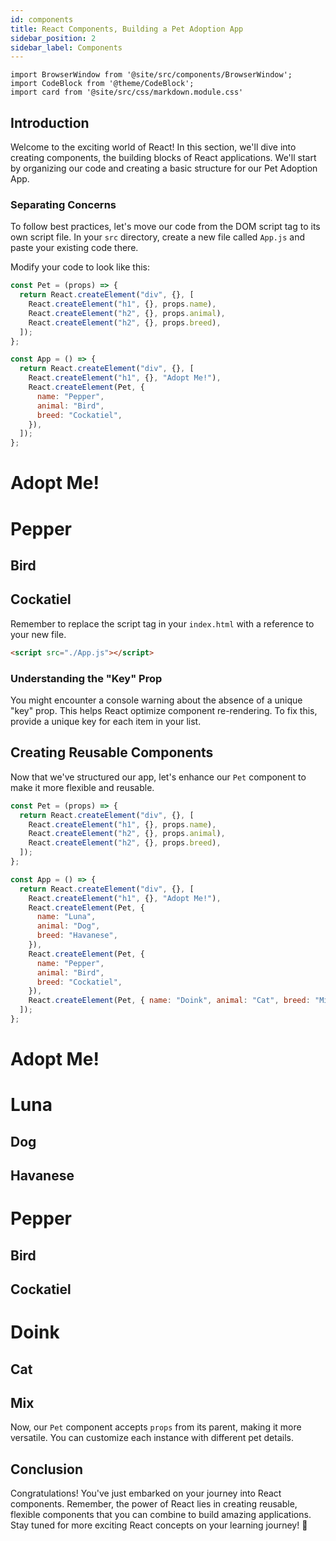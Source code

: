 ```yaml
---
id: components
title: React Components, Building a Pet Adoption App
sidebar_position: 2
sidebar_label: Components
---
```


```mdx-code-block
import BrowserWindow from '@site/src/components/BrowserWindow';
import CodeBlock from '@theme/CodeBlock';
import card from '@site/src/css/markdown.module.css'
```

## Introduction
Welcome to the exciting world of React! In this section, we'll dive into creating components, the building blocks of React applications. We'll start by organizing our code and creating a basic structure for our Pet Adoption App.

### Separating Concerns
To follow best practices, let's move our code from the DOM script tag to its own script file. In your `src` directory, create a new file called `App.js` and paste your existing code there.

Modify your code to look like this:

```js title="src/App.js"
const Pet = (props) => {
  return React.createElement("div", {}, [
    React.createElement("h1", {}, props.name),
    React.createElement("h2", {}, props.animal),
    React.createElement("h2", {}, props.breed),
  ]);
};

const App = () => {
  return React.createElement("div", {}, [
    React.createElement("h1", {}, "Adopt Me!"),    
    React.createElement(Pet, {
      name: "Pepper",
      animal: "Bird",
      breed: "Cockatiel",
    }),
  ]);
};
```

<BrowserWindow url="http://127.0.0.1:5500/index.html">
    <div>
        <h1>Adopt Me!</h1>
        <div>
            <h1>Pepper</h1>
            <h2>Bird</h2>
            <h2>Cockatiel</h2>
        </div>
  </div>
</BrowserWindow>


Remember to replace the script tag in your `index.html` with a reference to your new file.

```html
<script src="./App.js"></script>
```

### Understanding the "Key" Prop
You might encounter a console warning about the absence of a unique "key" prop. This helps React optimize component re-rendering. To fix this, provide a unique key for each item in your list.

## Creating Reusable Components
Now that we've structured our app, let's enhance our `Pet` component to make it more flexible and reusable.

```js title="src/App.js"
const Pet = (props) => {
  return React.createElement("div", {}, [
    React.createElement("h1", {}, props.name),
    React.createElement("h2", {}, props.animal),
    React.createElement("h2", {}, props.breed),
  ]);
};

const App = () => {
  return React.createElement("div", {}, [
    React.createElement("h1", {}, "Adopt Me!"),
    React.createElement(Pet, {
      name: "Luna",
      animal: "Dog",
      breed: "Havanese",
    }),
    React.createElement(Pet, {
      name: "Pepper",
      animal: "Bird",
      breed: "Cockatiel",
    }),
    React.createElement(Pet, { name: "Doink", animal: "Cat", breed: "Mix" }),
  ]);
};
```

<BrowserWindow url="http://127.0.0.1:5500/index.html">
    <div>
        <h1>Adopt Me!</h1>
        <div>
          <h1>Luna</h1>
          <h2>Dog</h2>
          <h2>Havanese</h2>
        </div>
        <div>
          <h1>Pepper</h1>
          <h2>Bird</h2>
          <h2>Cockatiel</h2>
        </div>
        <div>
          <h1>Doink</h1>
          <h2>Cat</h2>
          <h2>Mix</h2>
        </div>
  </div>
</BrowserWindow>

Now, our `Pet` component accepts `props` from its parent, making it more versatile. You can customize each instance with different pet details.

## Conclusion
Congratulations! You've just embarked on your journey into React components. Remember, the power of React lies in creating reusable, flexible components that you can combine to build amazing applications. Stay tuned for more exciting React concepts on your learning journey! 🚀